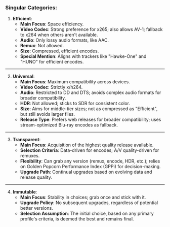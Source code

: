 ### Singular Categories:

1. **Efficient**:
   - **Main Focus**: Space efficiency.
   - **Video Codec**: Strong preference for x265; also allows AV-1; fallback to x264 when others aren't available.
   - **Audio**: Only lossy audio formats, like AAC.
   - **Remux**: Not allowed.
   - **Size**: Compressed, efficient encodes.
   - **Special Mention**: Aligns with trackers like "Hawke-One" and "HUNO" for efficient encodes.

---

2. **Universal**:
   - **Main Focus**: Maximum compatibility across devices.
   - **Video Codec**: Strictly x/h264.
   - **Audio**: Restricted to DD and DTS; avoids complex audio formats for broader compatibility.
   - **HDR**: Not allowed; sticks to SDR for consistent color.
   - **Size**: Aims for middle-tier sizes; not as compressed as "Efficient", but still avoids larger files.
   - **Release Type**: Prefers web releases for broader compatibility; uses stream-optimized Blu-ray encodes as fallback.

---

3. **Transparent**:
   - **Main Focus**: Acquisition of the highest quality release available.
   - **Selection Criteria**: Data-driven for encodes; A/V quality-driven for remuxes.
   - **Flexibility**: Can grab any version (remux, encode, HDR, etc.); relies on Golden Popcorn Performance Index (GPPi) for decision-making.
   - **Upgrade Path**: Continual upgrades based on evolving data and release quality.

---

4. **Immutable**:
   - **Main Focus**: Stability in choices; grab once and stick with it.
   - **Upgrade Policy**: No subsequent upgrades, regardless of potential better versions.
   - **Selection Assumption**: The initial choice, based on any primary profile's criteria, is deemed the best and remains final.


